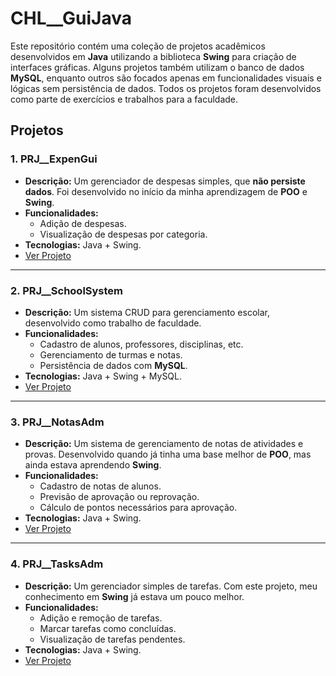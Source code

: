 # CHL__GuiJava

Este repositório contém uma coleção de projetos acadêmicos desenvolvidos em **Java** utilizando a biblioteca **Swing** para criação de interfaces gráficas. Alguns projetos também utilizam o banco de dados **MySQL**, enquanto outros são focados apenas em funcionalidades visuais e lógicas sem persistência de dados. Todos os projetos foram desenvolvidos como parte de exercícios e trabalhos para a faculdade.

## Projetos

### 1. PRJ__ExpenGui
- **Descrição:** Um gerenciador de despesas simples, que **não persiste dados**. Foi desenvolvido no início da minha aprendizagem de **POO** e **Swing**.
- **Funcionalidades:**
  - Adição de despesas.
  - Visualização de despesas por categoria.
- **Tecnologias:** Java + Swing.
- [Ver Projeto](PRJ__ExpenGui/)
---
### 2. PRJ__SchoolSystem
- **Descrição:** Um sistema CRUD para gerenciamento escolar, desenvolvido como trabalho de faculdade.
- **Funcionalidades:**
  - Cadastro de alunos, professores, disciplinas, etc.
  - Gerenciamento de turmas e notas.
  - Persistência de dados com **MySQL**.
- **Tecnologias:** Java + Swing + MySQL.
- [Ver Projeto](PRJ__SchoolSystem/)
---
### 3. PRJ__NotasAdm
- **Descrição:** Um sistema de gerenciamento de notas de atividades e provas. Desenvolvido quando já tinha uma base melhor de **POO**, mas ainda estava aprendendo **Swing**.
- **Funcionalidades:**
  - Cadastro de notas de alunos.
  - Previsão de aprovação ou reprovação.
  - Cálculo de pontos necessários para aprovação.
- **Tecnologias:** Java + Swing.
- [Ver Projeto](PRJ__NotasAdm/)
---
### 4. PRJ__TasksAdm
- **Descrição:** Um gerenciador simples de tarefas. Com este projeto, meu conhecimento em **Swing** já estava um pouco melhor.
- **Funcionalidades:**
  - Adição e remoção de tarefas.
  - Marcar tarefas como concluídas.
  - Visualização de tarefas pendentes.
- **Tecnologias:** Java + Swing.
- [Ver Projeto](PRJ__TasksAdm/)


